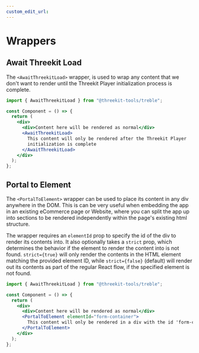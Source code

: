 ```yaml
---
custom_edit_url:
---
```


# Wrappers

## Await Threekit Load

The `<AwaitThreekitLoad>` wrapper, is used to wrap any content that we don't want to render until the Threekit Player initialization process is complete.

```jsx
import { AwaitThreekitLoad } from "@threekit-tools/treble";

const Component = () => {
  return (
    <div>
      <div>Content here will be rendered as normal</div>
      <AwaitThreekitLoad>
        This content will only be rendered after the Threekit Player
        initialization is complete
      </AwaitThreekitLoad>
    </div>
  );
};
```

## Portal to Element

The `<PortalToElement>` wrapper can be used to place its content in any div anywhere in the DOM. This is can be very useful when embedding the app in an existing eCommerce page or Website, where you can split the app up into sections to be rendered independently within the page's existing html structure.

The wrapper requires an `elementId` prop to specify the id of the div to render its contents into. It also optionally takes a `strict` prop, which determines the behavior if the element to render the content into is not found. `strict={true}` will only render the contents in the HTML element matching the provided element ID, while `strict={false}` (default) will render out its contents as part of the regular React flow, if the specified element is not found.

```jsx
import { AwaitThreekitLoad } from "@threekit-tools/treble";

const Component = () => {
  return (
    <div>
      <div>Content here will be rendered as normal</div>
      <PortalToElement elementId="form-container">
        This content will only be rendered in a div with the id 'form-container'
      </PortalToElement>
    </div>
  );
};
```
